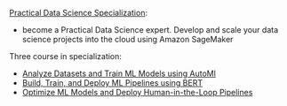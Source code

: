 [Practical Data Science Specialization](https://www.coursera.org/specializations/practical-data-science?utm_source=deeplearning-ai&utm_medium=institutions&utm_campaign=20210519-pds-1-coursera-partner-promo-tool-pds-launch):
- become a Practical Data Science expert. Develop and scale your data science projects into the cloud using Amazon SageMaker


Three course in specialization:
- [Analyze Datasets and Train ML Models using AutoMl](https://www.coursera.org/learn/automl-datasets-ml-models?specialization=practical-data-science)
- [Build, Train, and Deploy ML Pipelines using BERT](https://www.coursera.org/learn/ml-pipelines-bert?specialization=practical-data-science)
- [Optimize ML Models and Deploy Human-in-the-Loop Pipelines](https://www.coursera.org/learn/ml-models-human-in-the-loop-pipelines?specialization=practical-data-science)

